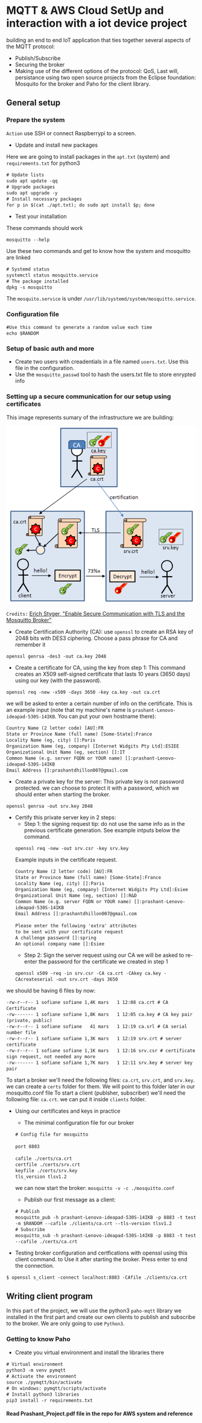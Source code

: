 # MQTT & AWS Cloud SetUp and interaction with a iot device project

building an end to end IoT application that ties together several aspects of the MQTT protocol:
- Publish/Subscribe
- Securing the broker
- Making use of the different options of the protocol: QoS, Last will, persistance
using two open source projects from the Eclipse foundation: Mosquito for the broker and Paho for the client library.

## General setup

### Prepare the system

`Action` 
use SSH or connect Raspberrypi to a screen.

- Update and install new packages

Here we are going to install packages in the `apt.txt` (system) and `requirements.txt` for python3

```
# Update lists
sudo apt update -qq
# Upgrade packages
sudo apt upgrade -y
# Install necessary packages
for p in $(cat ./apt.txt); do sudo apt install $p; done
``` 
- Test your installation

These commands should work

```
mosquitto --help
``` 

Use these two commands and get to know how the system and mosquitto are linked

```
# Systemd status 
systemctl status mosquitto.service
# The package installed
dpkg -s mosquitto 
``` 

The `mosquito.service` is under `/usr/lib/systemd/system/mosquitto.service`. 

### Configuration file

```
#Use this command to generate a random value each time
echo $RANDOM
``` 

### Setup of basic auth and more

- Create two users with creadentials in a file named `users.txt`. Use this file in the configuration.
- Use the `mosquitto_passwd` tool to hash the users.txt file to store enrypted info

### Setting up a secure communication for our setup using certificates

This image represents sumary of the infrastructure we are building:

![TLS](./images/tls.png)

`Credits:` [Erich Styger, "Enable Secure Communication with TLS and the Mosquitto Broker"](https://mcuoneclipse.com/2017/04/14/enable-secure-communication-with-tls-and-the-mosquitto-broker/)

- Create Certification Authority (CA):
 use `openssl` to create an RSA key of 2048 bits with DES3 ciphering. Choose a pass phrase for CA and remember it
```
openssl genrsa -des3 -out ca.key 2048
```
- Create a certificate for CA, using the key from step 1:
This command creates an X509 self-signed certificate that lasts 10 years (3650 days) using our key (with the password). 
```
openssl req -new -x509 -days 3650 -key ca.key -out ca.crt
```
we will be asked to enter a certain number of info on the certificate. This is an example input (note that my machine's name is `prashant-Lenovo-ideapad-530S-14IKB`. You can put your own hostname there):
```
Country Name (2 letter code) [AU]:FR
State or Province Name (full name) [Some-State]:France
Locality Name (eg, city) []:Paris
Organization Name (eg, company) [Internet Widgits Pty Ltd]:ESIEE
Organizational Unit Name (eg, section) []:IT
Common Name (e.g. server FQDN or YOUR name) []:prashant-Lenovo-ideapad-530S-14IKB
Email Address []:prashantdhillon007@gmail.com
```
- Create a private key for the server:
This private key is not password protected. we can choose to protect it with a password, which we should enter when starting the broker.
```
openssl genrsa -out srv.key 2048
```
- Certify this private server key in 2 steps:
    - Step 1: the signing request
    tip: do not use the same info as in the previous certificate generation. See example intputs below the command.
    ```
    openssl req -new -out srv.csr -key srv.key
    ```
    Example inputs in the certificate request.
    ```
    Country Name (2 letter code) [AU]:FR
    State or Province Name (full name) [Some-State]:France
    Locality Name (eg, city) []:Paris
    Organization Name (eg, company) [Internet Widgits Pty Ltd]:Esiee
    Organizational Unit Name (eg, section) []:R&D
    Common Name (e.g. server FQDN or YOUR name) []:prashant-Lenovo-ideapad-530S-14IKB
    Email Address []:prashantdhillon007@gmail.com

    Please enter the following 'extra' attributes
    to be sent with your certificate request
    A challenge password []:spring
    An optional company name []:Esiee 
    ```
    - Step 2: Sign the server request using our CA
    we will be asked to re-enter the password for the certificate we created in step 1
    ```
    openssl x509 -req -in srv.csr -CA ca.crt -CAkey ca.key -CAcreateserial -out srv.crt -days 3650
    ```
we should be having 6 files by now:
```
-rw-r--r-- 1 sofiane sofiane 1,4K mars   1 12:08 ca.crt # CA Certificate
-rw------- 1 sofiane sofiane 1,8K mars   1 12:05 ca.key # CA key pair (private, public)
-rw-r--r-- 1 sofiane sofiane   41 mars   1 12:19 ca.srl # CA serial number file
-rw-r--r-- 1 sofiane sofiane 1,3K mars   1 12:19 srv.crt # server certificate
-rw-r--r-- 1 sofiane sofiane 1,1K mars   1 12:16 srv.csr # certificate sign request, not needed any more
-rw------- 1 sofiane sofiane 1,7K mars   1 12:11 srv.key # server key pair
``` 
To start a broker we'll need the following files: `ca.crt`, `srv.crt`, and `srv.key`. we can create a `certs` folder for them. We will point to this folder later in our mosquitto.conf file
To start a client (publsher, subscriber) we'll need the following file: `ca.crt`. we can put it inside `clients` folder.

- Using our certificates and keys in practice
    - The minimal configuration file for our broker
    ```
    # Config file for mosquitto
    
    port 8883

    cafile ./certs/ca.crt
    certfile ./certs/srv.crt
    keyfile ./certs/srv.key
    tls_version tlsv1.2
    ```
    we can now start the broker: `mosquitto -v -c ./mosquitto.conf`
    - Publish our first message as a client:
    ```
    # Publish
    mosquitto_pub -h prashant-Lenovo-ideapad-530S-14IKB -p 8883 -t test -m $RANDOM --cafile ./clients/ca.crt --tls-version tlsv1.2
    # Subscribe
    mosquitto_sub -h prashant-Lenovo-ideapad-530S-14IKB -p 8883 -t test --cafile ./certs/ca.crt
    ```

- Testing broker configuration and certfications with openssl using this client command. to Use it after starting the broker. Press enter to end the connection.
```
$ openssl s_client -connect localhost:8883 -CAfile ./clients/ca.crt

```

## Writing client program

In this part of the project, we will use the python3 `paho-mqtt` library we installed in the first part and create our own clients to publish and subscribe to the broker. We are only going to use `Python3`.

### Getting to know Paho

- Create you virtual environment and install the libraries there
```
# Virtual environment
python3 -m venv pymqtt
# Activate the environment
source ./pymqtt/bin/activate
# On windows: pymqtt/scripts/activate
# Install python3 libraries
pip3 install -r requirements.txt
```

#### Read Prashant_Project.pdf file in the repo for AWS system and reference
